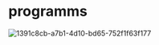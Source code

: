 # programms
![1391c8cb-a7b1-4d10-bd65-752f1f63f177](https://user-images.githubusercontent.com/78776112/107604614-d92da300-6bed-11eb-8c74-bf9c50d1eb1c.jpg)

